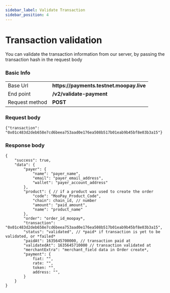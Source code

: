 ```yaml
---
sidebar_label: Validate Transaction
sidebar_position: 4
---
```


# Transaction validation
You can validate the transaction information from our server, by passing the transaction hash in the request body

### Basic Info
<table >
<tbody>
<tr><td>Base Url</td><td><strong>https://payments.testnet.moopay.live</strong></td></tr>
<tr><td>End point</td><td><strong>/v2/validate-payment</strong></td></tr>
<tr><td>Request method</td><td><strong>POST</strong></td></tr>
</tbody>
</table>

### Request body
```
{"transaction": "0x01c483d2deb658e7cd6beea753aad0e176ea508b517b01eab9b45bf8e03b3a15"}
```

### Response body
```
{
    "success": true,
    "data": {
        "payer": {
            "name": "payer_name",
            "email": "payer_email_address",
            "wallet": "payer_account_address"
        },
        "product": { // if a product was used to create the order
            "code": "MooPay_Product_Code",
            "chain": chain_id, // number
            "amount": "paid_amount",
            "name": "product_name"
        },
        "order": "order_id_moopay*,
        "transaction": "0x01c483d2deb658e7cd6beea753aad0e176ea508b517b01eab9b45bf8e03b3a15",
        "status": "validated", // *paid* if transaction is yet to be validated, or *failed*
        "paidAt": 1635645700000, // transaction paid at
        "validatedAt": 1635645710000 // transaction validated at
        "merchantExtra": "merchant_field data in Order create*,
        "payment": {
            fiat: "",
            rate: "",
            token: "",
            address: "",
        }
    }
}
```